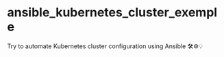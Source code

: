 # ansible_kubernetes_cluster_exemple
Try to automate Kubernetes cluster configuration using Ansible 🛠️⚙️💡
